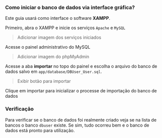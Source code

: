 ### Como iniciar o banco de dados via interface gráfica?

Este guia usará como interface o software **XAMPP**.

Primeiro, abra o XAMPP e inicie os serviços `Apache` e `MySQL`

> Adicionar imagem dos serviços iniciados

Acesse o painel administrativo do MySQL

> Adicionar imagem do phpMyAdmin

Acesse a aba **importar** no topo do painel e escolha o arquivo do banco de dados salvo em `app/database/DBUser_User.sql`.

> Exibir botão para importar

Clique em importar para inicializar o processe de importação do banco de dados

### Verificação

Para verificar se o banco de dados foi realmente criado veja se na lista de bancos o banco `dbuser` existe. Se sim, tudo ocorreu bem e o banco de dados está pronto para utilização.